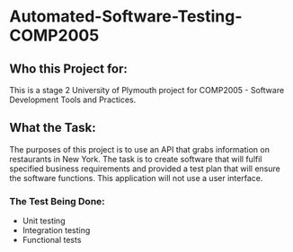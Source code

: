 # Automated-Software-Testing-COMP2005

## Who this Project for:
This is a stage 2 University of Plymouth project for COMP2005 - Software Development Tools and Practices. 

## What the Task:
The purposes of this project is to use an API that grabs information on restaurants in New York. The task is to create software that will fulfil specified business requirements and provided a test plan that will ensure the software functions. This application will not use a user interface.

### The Test Being Done:
  - Unit testing
  - Integration testing
  - Functional tests
